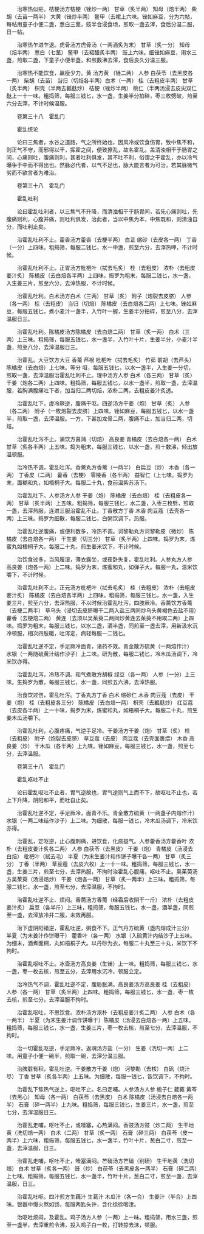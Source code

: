 <!-- { "loadSidebar": true } -->
　　治寒热似疟。桔梗汤方桔梗（锉炒一两） 甘草（炙半两） 知母（焙半两） 柴胡（去苗一两半） 大黄（锉炒半两） 鳖甲（去裙上六味。锉如麻豆，分为六帖，每帖用童子小便二盏，葱白三茎，豉半合浸食顷，煎取一盏去滓，食后分温二服，日一帖。

　　治寒热乍进乍退。虎骨汤方虎骨汤（一两酒炙为末） 甘草（炙一分） 知母（焙半两） 葱白（七茎） 鳖甲（去裙醋炙半两） 豉上六味。细锉如麻豆，用水三盏，煎取二盏，下童子小便半盏，和煎数沸去滓，食后良久分温三服。

　　治寒热不能饮食，羸瘦少力。黄 汤方黄 （锉二两） 人参 白茯苓（去黑皮各一两） 柴胡（去苗） 当归（切焙各半两）白术（一两） 桂（去粗皮半两） 甘草（炙半两） 枳壳（半两去瓤麸炒） 桔梗（锉炒半两） 桃仁（半两汤浸去皮尖双仁麸上一十一味。粗捣筛，每服三钱匕，水一盏，生姜半分拍碎，枣三枚劈破，煎至六分去滓，不计时候温服。

　　卷第三十八　霍乱门

　　霍乱统论

　　论曰三焦者，水谷之道路，气之所终始也，因风冷或饮食伤胃，致中焦不和，则正气不守，而邪得以干，挥霍之间，便致撩乱，故名霍乱。盖清浊相干于肠胃之间，心痛则吐，腹痛则利，甚者吐利俱发，其不吐不利，俗谓之干霍乱，亦以冷气曝争于中而不得出也。然脉必代者，以气不足也，脉大能言者为可治，若其脉微气劣而不欲言者为难治。

　　卷第三十八　霍乱门

　　霍乱吐利

　　论曰霍乱吐利者，以三焦气不升降，而清浊相干于肠胃间，若先心痛则吐，先腹痛则利，心腹并痛，则吐利俱发，治此者，当以中焦为本，中焦既和，则清浊自分，而吐利止矣。

　　治霍乱吐利不止。藿香汤方藿香（去梗半两） 白芷 缩砂（去皮各一两） 丁香（一分）上四味。粗捣筛，每服二钱匕，水一中盏，煎至六分，去滓热呷，不计时候。

　　治霍乱吐利不止。正胃汤方枇杷叶（拭去毛炙） 桂（去粗皮） 浓朴（去粗皮姜汁炙） 陈橘皮（去白焙各半两）上四味。捣罗为粗末，每服二钱匕，水一盏，入生姜三片，煎至六分，去滓热服，不计时候。

　　治霍乱吐利。白术汤方白术（三两） 甘草（炙） 附子（炮裂去皮脐） 人参（各一两） 桂（去粗皮） 当归（切焙） 陈橘皮（去白焙各二两）上七味。锉如麻豆，每服五钱匕，煮小麦汁一盏半，入竹叶一握，生姜半分拍碎，煎至八分，去滓温服日三。

　　治霍乱吐利。陈橘皮汤方陈橘皮（去白焙二两） 甘草（炙一两） 白术（三两）上三味。粗捣筛，每服五钱匕，水一盏半，入竹叶十片，生姜半分，小麦汁半盏，煎至八分，去滓温服日三。

　　治霍乱。大豆饮方大豆 香薷 芦根 枇杷叶（拭去毛炙） 竹茹 前胡（去芦头） 陈橘皮（去白焙）上七味。等分 咀，每服五钱匕，以水一盏半，入生姜一分切，煎取一盏，去滓温服治霍乱吐利不止。理中汤方人参 白术（各三两） 甘草（炙） 干姜（炮各二两）上四味。粗捣筛，每服五钱匕，以水一盏半，煎取一盏，去滓温服，若胸满腹痛吐下者，加当归二两切焙，浓朴二两，去粗皮姜汁炙透。

　　治霍乱吐下，虚冷厥逆，腹痛干呕。四逆汤方干姜（炮） 甘草（炙） 人参（各二两） 附子（一枚炮裂去皮脐）上四味。锉如麻豆，每服五钱匕，以水一盏半，煎取一盏，去滓温服。一方，下甚加龙骨二两，腹痛不止，加当归二两，切焙。

　　治霍乱吐泻不止。蒲饮方菖蒲（切焙） 高良姜 青橘皮（去白焙各一两） 白术 甘草（炙各半两）上五味。捣为粗末，每服三钱匕，以水一盏，煎十数沸，倾出放温顿服。

　　治冷热不调，霍乱吐泻。香薷丸方香薷（一两半） 白扁豆（炒） 木香（各一两） 丁香皮（二两） 藿香（去梗） 零陵香（各半两） 益智仁（上七味。捣罗为末，面糊和丸，如梧桐子大。每服二十丸，食前温紫苏汤下。

　　治霍乱吐下。人参汤方人参 干姜（炮） 陈橘皮（去白焙） 桂（去粗皮各一两） 甘草（炙半两）上五味。粗捣筛，每服三钱匕，水二盏，入枣三枚劈，煎取一盏，去滓热服，连进三服治霍乱不止。丁香散方丁香 木香 肉豆蔻（去壳各一两）上三味。捣罗为细散，每服二钱匕，白粥饮调下，热服。

　　治霍乱吐逆腹痛，或便利数多，冷热不调。诃黎勒丸方诃黎勒皮（微炒） 陈橘皮（去白焙各一两） 干生姜（切三分） 甘草（炙半两）上四味。捣罗为末，炼蜜丸如梧桐子大。每服二十丸，煎生姜米饮下，不计时候。

　　治饮食过多，当风履湿，薄衣露坐，或夜卧失复，霍乱吐利。人参丸方人参 高良姜（炮各一两）上二味。捣罗为末，炼蜜和丸，如弹子大。每服一丸，温米饮嚼下，不计时候。

　　治霍乱吐利不止。正元汤方枇杷叶（拭去毛炙） 桂（去粗皮） 浓朴（去粗皮姜汁炙） 陈橘皮（去白焙各半两）上四味。粗捣筛，每服三钱匕，水一盏，入生姜三片，煎至六分，去滓热服，不以时候治霍乱吐泻，四肢厥冷。香薷饮方香薷（去梗二两半） 草乌头（浸切去皮脐曝干二两入盐三两同炒乌头黄褐色去盐不用）藿香（去梗焙二两） 黄连（去须以吴茱萸二两同炒黄连去茱萸不用取二两）上四味。捣罗为粗末，每服三钱匕，以水二盏，酒半盏，同煎至一盏去滓，用新汲水沉冷顿服，相次四肢暖，吐泻定，病轻每服一二钱匕。

　　治霍乱吐逆不定，手足厥冷面青，诸药不效。青金散方硫黄（一两熔作汁） 水银（一两随硫黄汁结作沙子）上二味。研为散，每服二钱匕，冷木瓜汤调下，冷米饮亦得。

　　治霍乱吐泻，冷热不调。和气煮散方胡椒 绿豆（各一两） 人参（一分）上三味。生捣罗为散，每服三钱匕，水一盏，同煎五六沸，去滓热服。

　　治食饮过伤，霍乱吐泻。丁香丸方丁香 白术 缩砂仁 木香 肉豆蔻（去皮） 干姜（炮） 桂（去粗皮各三分） 陈橘皮（去白焙一两） 枳壳（去瓤麸炒） 红豆蔻（去皮各半两）上一十味，捣罗为末，炼蜜和丸，如梧桐子大。每服二十丸，煎生姜木瓜汤嚼下。

　　治霍乱吐利，心腹疼痛，气逆手足冷。干姜汤方干姜（炮） 甘草（炙） 桂（去粗皮） 附子（炮裂去皮脐） 草豆蔻（去皮） 肉豆蔻（去壳面裹煨） 木香 高良姜（炒） 干木瓜（各半两）上九味。锉如麻豆，每服三钱匕，水一盏，煎至七分，去滓温服。

　　卷第三十八　霍乱门

　　霍乱呕吐不止

　　论曰霍乱呕吐不止者，胃气逆故也，胃气逆则气上而不下，故呕吐不止也，若上下升降，阴阳和平，而吐自止矣。

　　治霍乱吐逆不定，手足厥冷，面青不乐。青金散方硫黄（一两盏子内熔作汁） 水银（一两二味结作沙子）上二味。为细散，每服一钱匕，冷木瓜汤调下，冷米饮亦得。

　　治霍乱，定呕逆，止心腹刺痛，进饮食，化痰益气。人参藿香汤方藿香叶 浓朴（去粗皮姜汁炙各二两） 人参 白茯苓（去黑皮） 干姜（炮） 青橘皮（汤浸去白焙） 枇杷叶（拭去毛） 半夏（为末生姜汁和作饼子曝干各一两） 甘草（炙三分） 丁香（半两） 草豆蔻（去皮六枚）上一十一味。粗捣筛，每服三钱匕，水一盏，生姜三片，煎至七分，去滓热服，不拘时治霍乱心腹痛，呕吐不止。吴茱萸汤方吴茱萸（汤浸焙炒） 干姜（炮各一两） 甘草（炙一两半）上三味。粗捣筛，每服二钱匕，水一盏，煎至七分，去滓温服，不拘时。

　　治霍乱吐逆不止、烦闷。香薷汤方香薷（经霜后收阴干一斤） 浓朴（去粗皮姜汁炙） 扁豆（各半斤）上三味，粗捣筛，每服五钱匕，水一盏，酒半盏，同煎至一盏，去滓放冷并二服，未效再服。

　　治下虚阴阳错逆，霍乱吐逆，粥食不下。正气丹方硫黄（盏内熔成汁三分） 半夏（为末姜汁作饼曝干） 藿香叶（各一两） 水银（入硫黄汁内结沙子上五味。为细末，酒煮面糊，丸如梧桐子大。以丹砂为衣，每服二十丸至三十丸，米饮下不拘时。

　　治霍乱呕吐不止。冰壶汤方高良姜（生锉）上一味。粗捣筛，每服三钱匕，水一盏，枣一枚去核，煎至五分，去滓用水沉冷，顿服立定。

　　治冷热气不调，霍乱吐逆不定，腹胁胀满。高良姜汤方高良姜 桂（去粗皮） 人参（各一两） 甘草（炙半两）上四味。粗捣筛，每服三钱匕，水一盏，枣一枚去核，煎至七分，去滓温服不拘时。

　　治霍乱呕吐，不思饮食。浓朴汤方浓朴（去粗皮姜汁炙二两） 人参 白术（各一两半） 半夏（为末生姜汁调作饼曝干）陈橘皮（汤浸去白焙各一两）上五味。粗捣筛，每服三钱匕，水一盏，生姜三片，枣一枚去核，煎至七分，去滓温服，不拘时。

　　治一切霍乱呕逆，手足厥冷。返魂汤方盐（一分） 生姜（洗切一两）上二味。用童子小便一碗半，煎取一碗，去滓分温三服。

　　治脾脏有积，霍乱吐逆。干姜散方干姜（炮） 诃黎勒（去核） 白矾（烧汁尽） 丁香 甘草（炙各半两）上五味。为细散，每服一钱匕，饭饮调下，不拘时。

　　治霍乱下焦热气逆上，呕吐不止。名曰走哺。人参汤方人参 栀子仁 葳蕤 黄芩（去黑心） 知母（各一两） 白茯苓（去黑皮） 白术 陈橘皮（汤浸去白焙各一两半） 石膏（碎一两半）上九味。粗捣筛，每服三钱匕，生姜三片，水一盏，煎至七分，去滓温服日三。

　　治霍乱走哺，呕吐不止，或噎塞，心热满闷。香豉汤方豉（炒二两） 生干地黄（洗切焙一两） 白术（二两） 甘草（炙一两） 石膏（碎三两） 白茯苓（皮一两半）上六味，粗捣筛，每服五钱匕，水一盏半，竹叶十片，葱白二寸，煎至一盏，去滓温服，日三。

　　治霍乱走哺，呕吐不止，噎塞满闷。芒硝汤方芒硝（别研） 生干地黄（洗切焙） 白术 甘草（炙各一两） 豉（炒） 白茯苓（去黑皮各一两半） 石膏（碎二两）上七味。粗捣筛，每服五钱匕，水一盏半，竹叶十片，葱白二寸，煎至一盏，去滓温服，日三。

　　治霍乱吐呕。四汁煎方生藕汁 生葛汁 木瓜汁（各一合） 生姜汁（半合）上四味。银器中慢火熬如饧，每服两匙头许，含化徐徐咽津。

　　治呕吐烦闷，及霍乱。鸡子汤方人参（一两）上一味。粗捣筛，用水三盏，煎至一盏半，去滓重煎令沸，投入鸡子白一枚，打转掠去沫，顿服。

